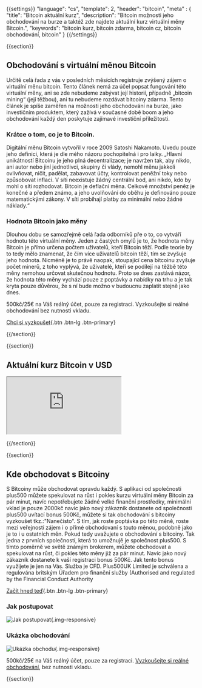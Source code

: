 {{settings}}
  "language": "cs",
  "template": 2,
  "header": "bitcoin",
  "meta" : {
    "title": "Bitcoin aktuální kurz",
    "description": "Bitcoin možnosti jeho obchodování na burze a taktéž zde najdete aktuální kurz virtuální měny Bitcoin.",
    "keywords": "bitcoin kurz, bitcoin zdarma, bitcoin cz, bitcoin obchodování, bitcoin"
  }
{{/settings}}

{{section}}

## Obchodování s virtuální měnou Bitcoin

Určitě celá řada z vás v posledních měsících registruje zvýšený zájem o virtuální měnu bitcoin. Tento článek nemá za účel popsat fungování této virtuální měny, ani se zde nebudeme zabývat její historií, případně „bitcoin mining“ (její těžbou), ani tu nebudeme rozdávat bitcoiny zdarma. Tento článek je spíše zaměřen na možnosti jeho obchodování na burze, jako investičním produktem, který zažívá v současné době boom a jeho obchodování každý den poskytuje zajímavé investiční příležitosti.

### Krátce o tom, co je to Bitcoin.

Digitální měnu Bitcoin vytvořil v roce 2009 Satoshi Nakamoto. Uvedu pouze jeho definici, která je dle mého názoru pochopitelná i pro laiky. „Hlavní unikátností Bitcoinu je jeho plná decentralizace; je navržen tak, aby nikdo, ani autor nebo jiní jednotlivci, skupiny či vlády, nemohl měnu jakkoli ovlivňovat, ničit, padělat, zabavovat účty, kontrolovat peněžní toky nebo způsobovat inflaci. V síti neexistuje žádný centrální bod, ani nikdo, kdo by mohl o síti rozhodovat. Bitcoin je deflační měna. Celkové množství peněz je konečné a předem známo, a jeho uvolňování do oběhu je definováno pouze matematickými zákony. V síti probíhají platby za minimální nebo žádné náklady.“

### Hodnota Bitcoin jako měny

Dlouhou dobu se samozřejmě celá řada odborníků pře o to, co vytváří hodnotu této virtuální měny. Jeden z častých omylů je to, že hodnota měny Bitcoin je přímo určena počtem uživatelů, kteří Bitcoin těží. Podle teorie by to tedy mělo znamenat, že čím více uživatelů bitcoin těží, tím se zvyšuje jeho hodnota. Nicméně je to právě naopak, stoupající cena bitcoinu zvyšuje počet minerů, z toho vyplývá, že uživatelé, kteří se podílejí na těžbě této měny nemohou určovat skutečnou hodnotu. Proto se dnes zastává názor, že hodnota této měny vychází pouze z poptávky a nabídky na trhu a je tak kryta pouze důvěrou, že s ní bude možno v budoucnu zaplatit stejně jako dnes.

500kč/25€ na Váš reálný účet, pouze za registraci. Vyzkoušejte si reálné obchodování bez nutnosti vkladu.

[Chci si vyzkoušet](http://www.plus500.com/cs/StartTrading.aspx?id=66349&pl=2){.btn .btn-lg .btn-primary}

{{/section}}

{{section}}

## Aktuální kurz Bitcoin v USD

<div class="container kurz">
<a href="http://www.plus500.com/cs/StartTrading.aspx?id=66349&tags=Bitcoin&pl=2"></a>
<a href="http://www.plus500.com/cs/StartTrading.aspx?id=66349&tags=Bitcoin&pl=2"></a>
<iframe src="http://marketools.plus500.com/Widgets/InstrumentChartContainer?hl=cs&cty=CZ&id=66349&tags=widg+chart+bitcoin&pl=2&instSymb=BTCUSD"></iframe>
</div>

{{/section}}

{{section}}

## Kde obchodovat s Bitcoiny

S Bitcoiny může obchodovat opravdu každý. S aplikací od společnosti plus500 můžete spekulovat na růst i pokles kurzu virtuální měny Bitcoin za pár minut, navíc nepotřebujete žádné velké finanční prostředky, minimální vklad je pouze 2000kč navíc jako nový zákazník dostanete od společnosti plus500 uvítací bonus 500Kč, můžete si tak obchodování s bitcoiny vyzkoušet tkz.:"Nanečisto". S tím, jak roste poptávka po této měně, roste mezi veřejností zájem i o přímé obchodovaní s touto měnou, podobně jako je to i u ostatních měn. Pokud tedy uvažujete o obchodování s bitcoiny. Tak jedna z prvních společností, která to umožnujě je společnost plus500. S tímto poměrně ve světě známým brokerem, můžete obchodovat a spekulovat na růst, či pokles této měny již za pár minut. Navíc jako nový zákazník dostanete k vaší registraci bonus 500Kč. Jak tento bonus využijete je jen na Vás. Služba je CFD. Plus500UK Limited je schválena a regulována britským Úřadem pro finanční služby (Authorised and regulated by the Financial Conduct Authority

[Začít hned teď](http://www.plus500.com/cs/StartTrading.aspx?id=66349&pl=2){.btn .btn-lg .btn-primary}

### Jak postupovat

![Jak postupovat](http://s8.postimg.org/n0o997q39/Plus500_Propagace.jpg){.img-responsive}

### Ukázka obchodování

![Ukázka obchodu](http://s27.postimg.org/e40ow45cz/bitcoin_obchod.jpg){.img-responsive}

500kč/25€ na Váš reálný účet, pouze za registraci. [Vyzkoušejte si reálné obchodování](http://www.plus500.com/cs/StartTrading.aspx?id=66349&pl=2), bez nutnosti vkladu.

{{section}}